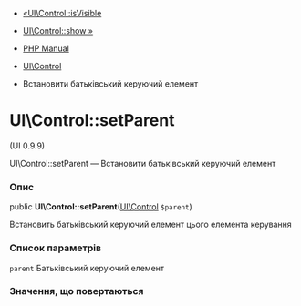 - [«UI\Control::isVisible](ui-control.isvisible.md)
- [UI\Control::show »](ui-control.show.md)

- [PHP Manual](index.md)
- [UI\Control](class.ui-control.md)
- Встановити батьківський керуючий елемент

# UI\Control::setParent

(UI 0.9.9)

UI\Control::setParent — Встановити батьківський керуючий елемент

### Опис

public **UI\Control::setParent**([UI\Control](class.ui-control.md)
`$parent`)

Встановить батьківський керуючий елемент цього елемента керування

### Список параметрів

`parent`
Батьківський керуючий елемент

### Значення, що повертаються
